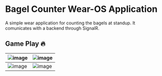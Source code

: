 # Bagel Counter Wear-OS Application

A simple wear application for counting the bagels at standup. It comunicates with a backend through SignalR.

## Game Play 🔥

|  ![image](https://user-images.githubusercontent.com/54936943/156166229-b9c65dc2-4973-4545-b133-c47e18663d1f.png) 	|  ![image](https://user-images.githubusercontent.com/54936943/156166456-8a509af6-c884-416c-b86c-e55923511619.png) 	|
|---	|---	|
| ![image](https://user-images.githubusercontent.com/54936943/156166532-96b477bd-2d58-4d45-8666-d1809973c859.png)  	|   ![image](https://user-images.githubusercontent.com/54936943/156166611-95ab12a2-f59a-4dbd-99c6-810f6088a543.png)	|


